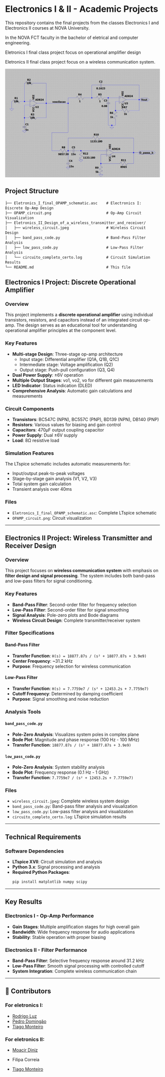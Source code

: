 # Electronics I & II - Academic Projects

This repository contains the final projects from the classes Electronics I and Electronics II courses at NOVA University.

In the NOVA FCT faculty in the bachelor of eletrical and computer engineering.

Eletronics I final class project focus on operational amplifier design 

Eletronics II final class project focus on a wireless communication system.

![Circuit](https://github.com/tiagomonteiro0715/analog-electronics-projects/blob/main/Eletronics_II_Design_of_a_wireless_transmitter_and_receiver/wireless_circuit.jpeg)

## Project Structure

```
├── Eletronics_I_final_OPAMP_schematic.asc    # Electronics I: Discrete Op-Amp Design
├── OPAMP_circuit.png                         # Op-Amp Circuit Visualization
├── Eletronics_II_Design_of_a_wireless_transmitter_and_receiver/
│   ├── wireless_circuit.jpeg                 # Wireless Circuit Design
│   ├── band_pass_code.py                     # Band-Pass Filter Analysis
│   ├── low_pass_code.py                      # Low-Pass Filter Analysis
│   └── circuito_completo_certo.log           # Circuit Simulation Results
└── README.md                                 # This file
```

## Electronics I Project: Discrete Operational Amplifier

### Overview
This project implements a **discrete operational amplifier** using individual transistors, resistors, and capacitors instead of an integrated circuit op-amp. The design serves as an educational tool for understanding operational amplifier principles at the component level.

### Key Features
- **Multi-stage Design**: Three-stage op-amp architecture
  - Input stage: Differential amplifier (Q1A, Q1B, Q1C)
  - Intermediate stage: Voltage amplification (Q2)
  - Output stage: Push-pull configuration (Q3, Q4)
- **Dual Power Supply**: ±6V operation
- **Multiple Output Stages**: vo1, vo2, vo for different gain measurements
- **LED Indicator**: Status indication (DLED)
- **Comprehensive Analysis**: Automatic gain calculations and measurements

### Circuit Components
- **Transistors**: BC547C (NPN), BC557C (PNP), BD139 (NPN), DB140 (PNP)
- **Resistors**: Various values for biasing and gain control
- **Capacitors**: 470μF output coupling capacitor
- **Power Supply**: Dual ±6V supply
- **Load**: 8Ω resistive load

### Simulation Features
The LTspice schematic includes automatic measurements for:
- Input/output peak-to-peak voltages
- Stage-by-stage gain analysis (V1, V2, V3)
- Total system gain calculation
- Transient analysis over 40ms

### Files
- `Eletronics_I_final_OPAMP_schematic.asc`: Complete LTspice schematic
- `OPAMP_circuit.png`: Circuit visualization

---

## Electronics II Project: Wireless Transmitter and Receiver Design

### Overview
This project focuses on **wireless communication system** with emphasis on **filter design and signal processing**. The system includes both band-pass and low-pass filters for signal conditioning.

### Key Features
- **Band-Pass Filter**: Second-order filter for frequency selection
- **Low-Pass Filter**: Second-order filter for signal smoothing
- **Signal Analysis**: Pole-zero plots and Bode diagrams
- **Wireless Circuit Design**: Complete transmitter/receiver system

### Filter Specifications

#### Band-Pass Filter
- **Transfer Function**: `H(s) = 18877.87s / (s² + 18877.87s + 3.9e9)`
- **Center Frequency**: ~31.2 kHz
- **Purpose**: Frequency selection for wireless communication

#### Low-Pass Filter
- **Transfer Function**: `H(s) = 7.7759e7 / (s² + 12453.2s + 7.7759e7)`
- **Cutoff Frequency**: Determined by damping coefficient
- **Purpose**: Signal smoothing and noise reduction

### Analysis Tools

#### `band_pass_code.py`
- **Pole-Zero Analysis**: Visualizes system poles in complex plane
- **Bode Plot**: Magnitude and phase response (100 Hz - 100 MHz)
- **Transfer Function**: `18877.87s / (s² + 18877.87s + 3.9e9)`

#### `low_pass_code.py`
- **Pole-Zero Analysis**: System stability analysis
- **Bode Plot**: Frequency response (0.1 Hz - 1 GHz)
- **Transfer Function**: `7.7759e7 / (s² + 12453.2s + 7.7759e7)`

### Files
- `wireless_circuit.jpeg`: Complete wireless system design
- `band_pass_code.py`: Band-pass filter analysis and visualization
- `low_pass_code.py`: Low-pass filter analysis and visualization
- `circuito_completo_certo.log`: LTspice simulation results

---

## Technical Requirements

### Software Dependencies
- **LTspice XVII**: Circuit simulation and analysis
- **Python 3.x**: Signal processing and analysis
- **Required Python Packages**:
  ```bash
  pip install matplotlib numpy scipy
  ```

---

## Key Results

### Electronics I - Op-Amp Performance
- **Gain Stages**: Multiple amplification stages for high overall gain
- **Bandwidth**: Wide frequency response for audio applications
- **Stability**: Stable operation with proper biasing

### Electronics II - Filter Performance
- **Band-Pass Filter**: Selective frequency response around 31.2 kHz
- **Low-Pass Filter**: Smooth signal processing with controlled cutoff
- **System Integration**: Complete wireless communication chain

---

## 🤝 Contributors

### For eletronics I:

- [Rodrigo Luz](https://www.linkedin.com/in/rodrigo-luz-43977b24a/)
- [Pedro Domingão](https://www.linkedin.com/in/pedro-gabriel-00088127b/)
- [Tiago Monteiro](https://www.linkedin.com/in/tiago-monteiro-/)

### For eletronics II:

- [Moacir Diniz](https://www.linkedin.com/in/moacirdiniz/)
- Filipa Correia

- [Tiago Monteiro](https://www.linkedin.com/in/tiago-monteiro-/)
